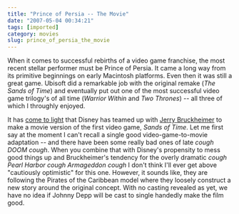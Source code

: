 ```yaml
---
title: "Prince of Persia -- The Movie"
date: "2007-05-04 00:34:21"
tags: [imported]
category: movies
slug: prince_of_persia_the_movie
---
```

	

When it comes to successful rebirths of a video game franchise, the most recent stellar performer must be Prince of Persia.  It came a long way from its primitive beginnings on early Macintosh platforms.  Even then it was still a great game.  Ubisoft did a remarkable job with the original remake (<em>The Sands of Time</em>) and eventually put out one of the most successful video game trilogy's of all time (<em>Warrior Within</em> and <em>Two Thrones</em>) -- all three of which I throughly enjoyed.

It has <a href="http://www.filmwad.com/prince-of-persia-to-reign-on-silver-screen-2196-p.html">come to light</a> that Disney has teamed up with <a href="http://www.imdb.com/name/nm0000988/" title="The Rock is still a great movie">Jerry Bruckheimer</a> to make a movie version of the first video game, <em>Sands of Time</em>.  Let me first say at the moment I can't recall a single good video-game-to-movie adaptation -- and there have been some really bad ones of late *cough* <em>DOOM</em> *cough*.  When you combine that with Disney's propensity to mess good things up and Bruckheimer's tendency for the overly dramatic *cough* <em>Pearl Harbor</em> *cough* <em>Armageddon</em> *cough* I don't think I'll ever get above "cautiously optimistic" for this one.  However, it sounds like, they are following the Pirates of the Caribbean model where they loosely construct a new story around the original concept.  With no casting revealed as yet, we have no idea if Johnny Depp will be cast to single handedly make the film good.

